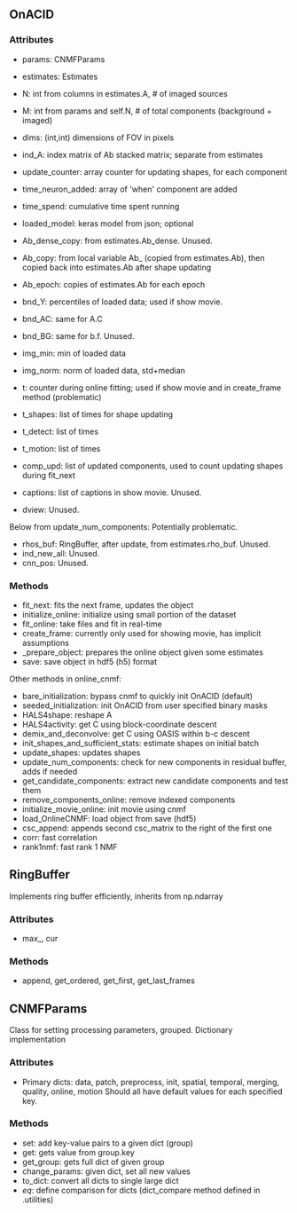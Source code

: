 ## OnACID

### Attributes
 - params: CNMFParams
 - estimates: Estimates
 - N: int from columns in estimates.A, # of imaged sources
 - M: int from params and self.N, # of total components (background + imaged)
 - dims: (int,int) dimensions of FOV in pixels
 - ind_A: index matrix of Ab stacked matrix; separate from estimates

 - update_counter: array counter for updating shapes, for each component
 - time_neuron_added: array of 'when' component are added
 - time_spend: cumulative time spent running

 - loaded_model: keras model from json; optional

 - Ab_dense_copy: from estimates.Ab_dense. Unused.
 - Ab_copy: from local variable Ab_ (copied from estimates.Ab), then copied back into estimates.Ab after shape updating
 - Ab_epoch: copies of estimates.Ab for each epoch

 - bnd_Y: percentiles of loaded data; used if show movie.
 - bnd_AC: same for A.C
 - bnd_BG: same for b.f. Unused.

 - img_min: min of loaded data
 - img_norm: norm of loaded data, std+median
 
 - t: counter during online fitting; used if show movie and in create_frame method (problematic)
 - t_shapes: list of times for shape updating
 - t_detect: list of times
 - t_motion: list of times
 - comp_upd: list of updated components, used to count updating shapes during fit_next

 - captions: list of captions in show movie. Unused.
 - dview: Unused.

Below from update_num_components: Potentially problematic.
 - rhos_buf: RingBuffer, after update, from estimates.rho_buf. Unused.
 - ind_new_all: Unused.
 - cnn_pos:  Unused.

### Methods
 - fit_next: fits the next frame, updates the object
 - initialize_online: initialize using small portion of the dataset 
 - fit_online: take files and fit in real-time
 - create_frame: currently only used for showing movie, has implicit assumptions
 - _prepare_object: prepares the online object given some estimates
 - save: save object in hdf5 (h5) format

Other methods in online_cnmf:
 - bare_initialization: bypass cnmf to quickly init OnACID (default)
 - seeded_initialization: init OnACID from user specified binary masks
 - HALS4shape: reshape A
 - HALS4activity: get C using block-coordinate descent
 - demix_and_deconvolve: get C using OASIS within b-c descent
 - init_shapes_and_sufficient_stats: estimate shapes on initial batch
 - update_shapes: updates shapes
 - update_num_components: check for new components in residual buffer, adds if needed
 - get_candidate_components: extract new candidate components and test them
 - remove_components_online: remove indexed components 
 - initialize_movie_online: init movie using cnmf 
 - load_OnlineCNMF: load object from save (hdf5)
 - csc_append: appends second csc_matrix to the right of the first one
 - corr: fast correlation
 - rank1nmf: fast rank 1 NMF


## RingBuffer
Implements ring buffer efficiently, inherits from np.ndarray
### Attributes 
 - max_, cur
### Methods
 - append, get_ordered, get_first, get_last_frames


## CNMFParams
Class for setting processing parameters, grouped. Dictionary implementation
### Attributes
 - Primary dicts: data, patch, preprocess, init, spatial, temporal, merging, quality, online, motion
Should all have default values for each specified key.
### Methods 
 - set: add key-value pairs to a given dict (group)
 - get: gets value from group.key
 - get_group: gets full dict of given group
 - change_params: given dict, set all new values
 - to_dict: convert all dicts to single large dict
 - _eq_: define comparison for dicts
(dict_compare method defined in .utilities)